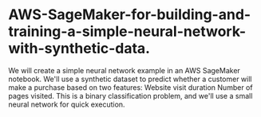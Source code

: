 # AWS-SageMaker-for-building-and-training-a-simple-neural-network-with-synthetic-data.
We will create a simple neural network example in an AWS SageMaker notebook. We'll use a synthetic dataset to predict whether a customer will make a purchase based on two features:  Website visit duration Number of pages visited. This is a binary classification problem, and we'll use a small neural network for quick execution.

